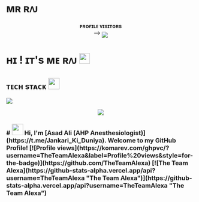 # ᴍʀ ʀᴧᴊ
<p align="center">
    <b>ᴘʀᴏғɪʟᴇ ᴠɪsɪᴛᴏʀs</b><br>
 -->    <img align="middle" src="https://profile-counter.glitch.me/CodingLearning301/count.svg" />
</p>

<h1>ʜɪ ! ɪᴛ's ᴍᴇ ʀᴧᴊ <img src="https://raw.githubusercontent.com/MartinHeinz/MartinHeinz/master/wave.gif" width="28"></h1>

<h2>ᴛᴇᴄʜ sᴛᴀᴄᴋ <img
src="https://camo.githubusercontent.com/63371d36886ee658f5a97401f393e1ab1684b2fd3de674b8f5efc7d410b2a3d0/68747470733a2f2f6d656469612e67697068792e636f6d2f6d656469612f57556c706c634d704f43456d5447427442572f67697068792e676966" width="30"</img></h2>

![](https://skillicons.dev/icons?i=python,git,github,html,sqlite,mysql,postgres,redis)

<p align="center">
  <a href="https://t.me/Mr_Raj_Op"><img src="https://user-images.githubusercontent.com/77770753/117139498-f081c400-adc9-11eb-9aaf-f895a54ecc67.gif"></a>
    </p>
<p align="center">

</p>

<h3>
# <img src="https://raw.githubusercontent.com/MartinHeinz/MartinHeinz/master/wave.gif" width="30px"> Hi, I'm [Asad Ali (AHP Anesthesiologist)](https://t.me/Jankari_Ki_Duniya). Welcome to my GitHub Profile! [![Profile views](https://komarev.com/ghpvc/?username=TheTeamAlexa&label=Profile%20views&style=for-the-badge)](https://github.com/TheTeamAlexa)
   [![The Team Alexa](https://github-stats-alpha.vercel.app/api?username=TheTeamAlexa "The Team Alexa")](https://github-stats-alpha.vercel.app/api?username=TheTeamAlexa "The Team Alexa")
